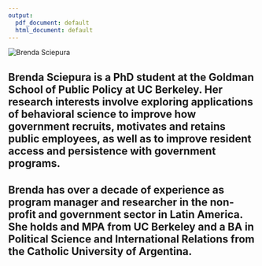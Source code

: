 ```yaml
---
output:
  pdf_document: default
  html_document: default
---
```


![Brenda Sciepura]("/Users/brenda/Downloads/brendapic.png")

## Brenda Sciepura is a PhD student at the Goldman School of Public Policy at UC Berkeley. Her research interests involve exploring applications of behavioral science to improve how government recruits, motivates and retains public employees, as well as to improve resident access and persistence with government programs.

## Brenda has over a decade of experience as program manager and researcher in the non-profit and government sector in Latin America. She holds and MPA from UC Berkeley and a BA in Political Science and International Relations from the Catholic University of Argentina.

